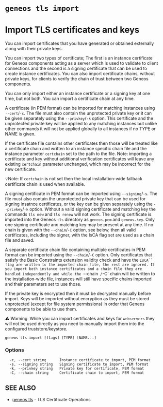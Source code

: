 # `geneos tls import`

# Import TLS certificates and keys

You can import certificates that you have generated or obtained externally along with their private keys.

You can import two types of certificate; The first is an instance certificate for Geneos components acting as a server which is used to validate to client connections and the second is a signing certificate that can be used to create instance certificates. You can also import certificate chains, without private keys, for clients to verify the chain of trust between two Geneos components.

You can only import either an instance certificate or a signing key at one time, but not both. You can import a certificate chain at any time.

A certificate (in PEM format) can be imported for matching instances using `--cert`/`-c`. The file must also contain the unprotected private key or it can be given separately using the `--privkey`/`-k` option. This certificate and the unprotected private key will be applied to any matching instances but unlike other commands it will not be applied globally to all instances if no TYPE or NAME is given.

If the certificate file contains other certificates then those will be treated like a certificate chain and written to an instance specific chain file and the instance parameter `certchain` set to the path to the file. Note: importing a certificate and key without additional verification certificates will leave any existing `certchain` parameter unchanged, which may be incorrect for the new certificate.

💡Note: If `certchain` is not set then the local installation-wide fallback certificate chain is used when available.

A signing certificate in PEM format can be imported using `--signing`/`-s`. The file must also contain the unprotected private key that can be used for signing insatnce certificates, or the key can be given separately using the `--privkey`/`-k` option. Without a valid signing certificate and matching key the commands `tls new` and `tls renew` will not work. The signing certificate is imported into the Geneos `tls` directory as `geneos.pem` and `geneos.key`. Only one signing certificate and matching key may be present at any time. If no chain is given with the `--chain`/`-C` option, see below, then all valid certificates, including the signer, with the IsCA flag set are used as a chain file and saved.

A separate certificate chain file containing multiple certificates in PEM format can be imported using the `--chain`/`-C` option. Only certificates that satisfy the Basic Constraints extension validity check and have the `IsCA`` flag are written to the imported chain file, the rest are ignored. If you import both instance certificates and a chain file they are handled independently and while the `--chain` /`-C` chain will be written to the installation-wide file, instances will still have specific chains imported and their parameters set to use those.

If the private key is encrypted then it must be decrypted manually before import. Keys will be imported without encryption as they must be stored unprotected (except for file system permissions) in order that Geneos components to be able to use them.

⚠ Warning: While you can import certificates and keys for `webservers` they will not be used directly as you need to manually import them into the configured truststore/keystore.

```text
geneos tls import [flags] [TYPE] [NAME...]
```

### Options

```text
  -c, --cert string      Instance certificate to import, PEM format
  -s, --signing string   Signing certificate to import, PEM format
  -k, --privkey string   Private key for certificate, PEM format
  -C, --chain string     Certificate chain to import, PEM format
```

## SEE ALSO

* [geneos tls](geneos_tls.md)	 - TLS Certificate Operations
